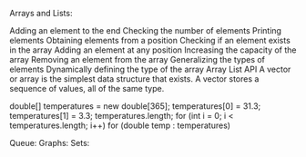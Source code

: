 Arrays and Lists:

  Adding an element to the end
  Checking the number of elements
  Printing elements
  Obtaining elements from a position
  Checking if an element exists in the array
  Adding an element at any position
  Increasing the capacity of the array
  Removing an element from the array
  Generalizing the types of elements
  Dynamically defining the type of the array
  Array List API
  A vector or array is the simplest data structure that exists.
  A vector stores a sequence of values, all of the same type.

  double[] temperatures = new double[365];
  temperatures[0] = 31.3;
  temperatures[1] = 3.3;
  temperatures.length;
  for (int i = 0; i < temperatures.length; i++)
  for (double temp : temperatures)

Queue:
Graphs:
Sets:
